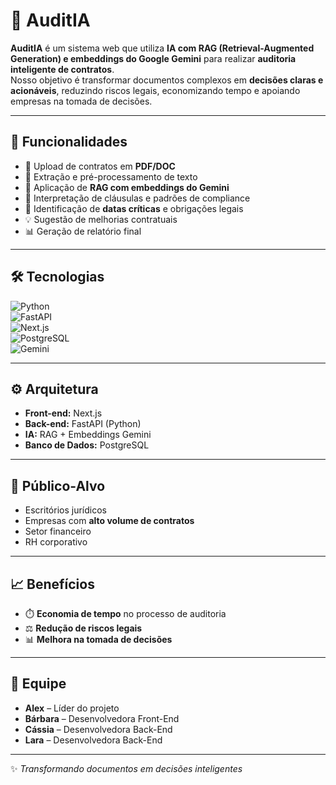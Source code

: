 # 📑 AuditIA

**AuditIA** é um sistema web que utiliza **IA com RAG (Retrieval-Augmented Generation) e embeddings do Google Gemini** para realizar **auditoria inteligente de contratos**.  
Nosso objetivo é transformar documentos complexos em **decisões claras e acionáveis**, reduzindo riscos legais, economizando tempo e apoiando empresas na tomada de decisões.

---

## 🚀 Funcionalidades

- 📂 Upload de contratos em **PDF/DOC**  
- 🔎 Extração e pré-processamento de texto  
- 🧠 Aplicação de **RAG com embeddings do Gemini**  
- 📑 Interpretação de cláusulas e padrões de compliance  
- 📅 Identificação de **datas críticas** e obrigações legais  
- 💡 Sugestão de melhorias contratuais  
- 📊 Geração de relatório final  

---

## 🛠️ Tecnologias

![Python](https://img.shields.io/badge/Python-3.10+-blue?logo=python)  
![FastAPI](https://img.shields.io/badge/FastAPI-Back--end-teal?logo=fastapi)  
![Next.js](https://img.shields.io/badge/Next.js-Front--end-black?logo=next.js)  
![PostgreSQL](https://img.shields.io/badge/PostgreSQL-Database-336791?logo=postgresql)  
![Gemini](https://img.shields.io/badge/Google_Gemini-RAG_Embeddings-4285F4?logo=google)  

---

## ⚙️ Arquitetura

- **Front-end:** Next.js  
- **Back-end:** FastAPI (Python)  
- **IA:** RAG + Embeddings Gemini  
- **Banco de Dados:** PostgreSQL  

---

## 🎯 Público-Alvo

- Escritórios jurídicos  
- Empresas com **alto volume de contratos**  
- Setor financeiro  
- RH corporativo  

---

## 📈 Benefícios

- ⏱️ **Economia de tempo** no processo de auditoria  
- ⚖️ **Redução de riscos legais**  
- 📊 **Melhora na tomada de decisões**  

---

## 👥 Equipe

- **Alex** – Líder do projeto  
- **Bárbara** – Desenvolvedora Front-End  
- **Cássia** – Desenvolvedora Back-End  
- **Lara** – Desenvolvedora Back-End  

---

✨ *Transformando documentos em decisões inteligentes*  
